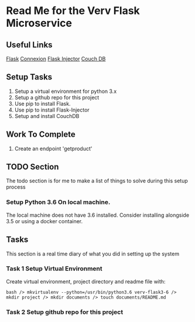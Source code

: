 # Read Me for the Verv Flask Microservice

## Useful Links

[Flask](http://flask.pocoo.org)
[Connexion](http://connexion.readthedocs.io/en/latest)
[Flask Injector](http://pypi.org/project/Flask-Injector)
[Couch DB](http://couchdb.apache.org/)

## Setup Tasks

1. Setup a virtual environment for python 3.x
2. Setup a github repo for this project
2. Use pip to install Flask.
3. Use pip to install Flask-Injector
4. Setup and install CouchDB

## Work To Complete
1. Create an endpoint 'getproduct'

## TODO Section
The todo section is for me to make a list of things to solve during this setup process

### Setup Python 3.6 On local machine.
The local machine does not have 3.6 installed. Consider installing alongside 3.5 or using
a docker container.

## Tasks
This section is a real time diary of what you did in setting up the system

### Task 1 Setup Virtual Environment
Create virtual environment, project directory and readme file with:

` bash
	/> mkvirtualenv --python=/usr/bin/python3.6 verv-flask3-6
	/> mkdir project
	/> mkdir documents
	/> touch documents/README.md
`

### Task 2 Setup github repo for this project



